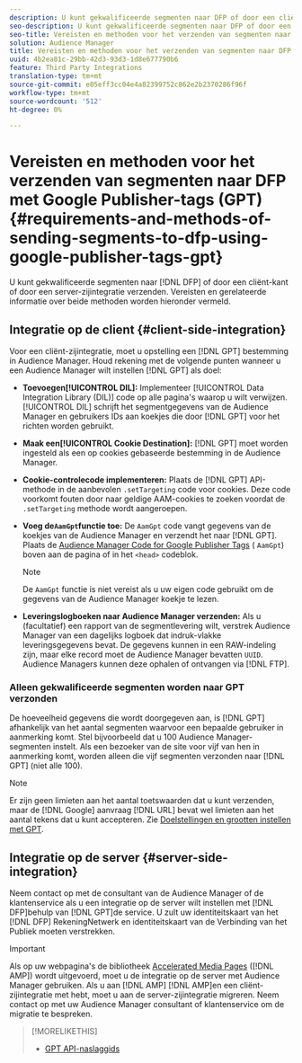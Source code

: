 ```yaml
---
description: U kunt gekwalificeerde segmenten naar DFP of door een cliënt-kant of door een server-zijintegratie verzenden. Vereisten en gerelateerde informatie over beide methoden worden hieronder vermeld.
seo-description: U kunt gekwalificeerde segmenten naar DFP of door een cliënt-kant of door een server-zijintegratie verzenden. Vereisten en gerelateerde informatie over beide methoden worden hieronder vermeld.
seo-title: Vereisten en methoden voor het verzenden van segmenten naar DFP met Google Publisher-tags (GPT)
solution: Audience Manager
title: Vereisten en methoden voor het verzenden van segmenten naar DFP met Google Publisher-tags (GPT)
uuid: 4b2ea81c-29bb-42d3-93d3-1d8e677790b6
feature: Third Party Integrations
translation-type: tm+mt
source-git-commit: e05eff3cc04e4a82399752c862e2b2370286f96f
workflow-type: tm+mt
source-wordcount: '512'
ht-degree: 0%

---
```



# Vereisten en methoden voor het verzenden van segmenten naar DFP met Google Publisher-tags (GPT) {#requirements-and-methods-of-sending-segments-to-dfp-using-google-publisher-tags-gpt}

U kunt gekwalificeerde segmenten naar [!DNL DFP] of door een cliënt-kant of door een server-zijintegratie verzenden. Vereisten en gerelateerde informatie over beide methoden worden hieronder vermeld.

## Integratie op de client {#client-side-integration}

Voor een cliënt-zijintegratie, moet u opstelling een [!DNL GPT] bestemming in Audience Manager. Houd rekening met de volgende punten wanneer u een Audience Manager wilt instellen [!DNL GPT] als doel:

* **Toevoegen[!UICONTROL DIL]:** Implementeer [!UICONTROL Data Integration Library (DIL)] code op alle pagina&#39;s waarop u wilt verwijzen. [!UICONTROL DIL] schrijft het segmentgegevens van de Audience Manager en gebruikers IDs aan koekjes die door [!DNL GPT] voor het richten worden gebruikt.

* **Maak een[!UICONTROL Cookie Destination]:** [!DNL GPT] moet worden ingesteld als een op cookies gebaseerde bestemming in de Audience Manager.

* **Cookie-controlecode implementeren:** Plaats de [!DNL GPT] API-methode in de aanbevolen `.setTargeting` code [](../../integration/gpt-aam-destination/gpt-aam-modify-api.md)voor cookies. Deze code voorkomt fouten door naar geldige AAM-cookies te zoeken voordat de `.setTargeting` methode wordt aangeroepen.

* **Voeg de`AamGpt`functie toe:** De `AamGpt` code vangt gegevens van de koekjes van de Audience Manager en verzendt het naar [!DNL GPT]. Plaats de [Audience Manager Code for Google Publisher Tags](../../integration/gpt-aam-destination/gpt-aam-aamgpt-code.md) ( `AamGpt`) boven aan de pagina of in het `<head>` codeblok.

   >[!NOTE]
   >
   >De `AamGpt` functie is niet vereist als u uw eigen code gebruikt om de gegevens van de Audience Manager koekje te lezen.

* **Leveringslogboeken naar Audience Manager verzenden:** Als u (facultatief) een rapport van de segmentlevering wilt, verstrek Audience Manager van een dagelijks logboek dat indruk-vlakke leveringsgegevens bevat. De gegevens kunnen in een RAW-indeling zijn, maar elke record moet de Audience Manager bevatten `UUID`. Audience Managers kunnen deze ophalen of ontvangen via [!DNL FTP].

### Alleen gekwalificeerde segmenten worden naar GPT verzonden

De hoeveelheid gegevens die wordt doorgegeven aan, is [!DNL GPT] afhankelijk van het aantal segmenten waarvoor een bepaalde gebruiker in aanmerking komt. Stel bijvoorbeeld dat u 100 Audience Manager-segmenten instelt. Als een bezoeker van de site voor vijf van hen in aanmerking komt, worden alleen die vijf segmenten verzonden naar [!DNL GPT] (niet alle 100).

>[!NOTE]
>
>Er zijn geen limieten aan het aantal toetswaarden dat u kunt verzenden, maar de [!DNL Google] aanvraag [!DNL URL] bevat wel limieten aan het aantal tekens dat u kunt accepteren. Zie [Doelstellingen en grootten instellen met GPT](https://support.google.com/dfp_premium/bin/answer.py?hl=en&amp;answer=1697712).

## Integratie op de server {#server-side-integration}

Neem contact op met de consultant van de Audience Manager of de klantenservice als u een integratie op de server wilt instellen met [!DNL DFP]behulp van [!DNL GPT]de service. U zult uw identiteitskaart van het [!DNL DFP] RekeningNetwerk en identiteitskaart van de Verbinding van het Publiek moeten verstrekken.

>[!IMPORTANT]
>
>Als op uw webpagina&#39;s de bibliotheek [Accelerated Media Pages](https://www.ampproject.org/) ([!DNL AMP]) wordt uitgevoerd, moet u de integratie op de server met Audience Manager gebruiken. Als u aan [!DNL AMP] [!DNL AMP]en een cliënt-zijintegratie met hebt, moet u aan de server-zijintegratie migreren. Neem contact op met uw Audience Manager consultant of klantenservice om de migratie te bespreken.

>[!MORELIKETHIS]
>
>* [GPT API-naslaggids](https://support.google.com/dfp_premium/bin/answer.py?hl=en&amp;answer=1650154)

